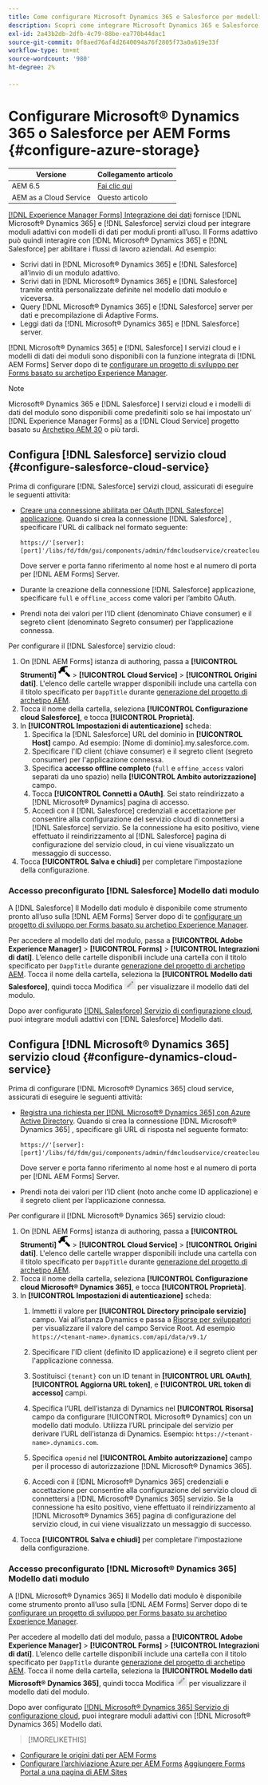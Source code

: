 ```yaml
---
title: Come configurare Microsoft Dynamics 365 e Salesforce per modelli di dati di moduli preconfigurati per Adaptive Forms?
description: Scopri come integrare Microsoft Dynamics 365 e Salesforce con Adaptive Forms.
exl-id: 2a43b2db-2dfb-4c79-88be-ea770b44dac1
source-git-commit: 0f8aed76af4d2640094a76f2805f73a0a619e33f
workflow-type: tm+mt
source-wordcount: '980'
ht-degree: 2%

---
```


# Configurare Microsoft® Dynamics 365 o Salesforce per AEM Forms {#configure-azure-storage}

| Versione | Collegamento articolo |
| -------- | ---------------------------- |
| AEM 6.5 | [Fai clic qui](https://experienceleague.adobe.com/docs/experience-manager-65/forms/form-data-model/oauth2-client-credentials-flow-for-server-to-server-integration.html) |
| AEM as a Cloud Service | Questo articolo |

[[!DNL Experience Manager Forms] Integrazione dei dati](data-integration.md) fornisce [!DNL Microsoft® Dynamics 365] e [!DNL Salesforce] servizi cloud per integrare moduli adattivi con modelli di dati per moduli pronti all’uso. Il Forms adattivo può quindi interagire con [!DNL Microsoft® Dynamics 365] e [!DNL Salesforce] per abilitare i flussi di lavoro aziendali. Ad esempio:

* Scrivi dati in [!DNL Microsoft® Dynamics 365] e [!DNL Salesforce] all’invio di un modulo adattivo.
* Scrivi dati in [!DNL Microsoft® Dynamics 365] e [!DNL Salesforce] tramite entità personalizzate definite nel modello dati modulo e viceversa.
* Query [!DNL Microsoft® Dynamics 365] e [!DNL Salesforce] server per dati e precompilazione di Adaptive Forms.
* Leggi dati da [!DNL Microsoft® Dynamics 365] e [!DNL Salesforce] server.

[!DNL Microsoft® Dynamics 365] e [!DNL Salesforce] I servizi cloud e i modelli di dati dei moduli sono disponibili con la funzione integrata di [!DNL AEM Forms] Server dopo di te [configurare un progetto di sviluppo per Forms basato su archetipo Experience Manager](setup-local-development-environment.md#forms-cloud-service-local-development-environment).

>[!NOTE]
>
>Microsoft® Dynamics 365 e [!DNL Salesforce] I servizi cloud e i modelli di dati del modulo sono disponibili come predefiniti solo se hai impostato un’ [!DNL Experience Manager Forms] as a [!DNL Cloud Service] progetto basato su [Archetipo AEM 30](https://github.com/adobe/aem-project-archetype/releases/tag/aem-project-archetype-30) o più tardi.

## Configura [!DNL Salesforce] servizio cloud {#configure-salesforce-cloud-service}

Prima di configurare [!DNL Salesforce] servizi cloud, assicurati di eseguire le seguenti attività:

* [Creare una connessione abilitata per OAuth [!DNL Salesforce] applicazione](https://help.salesforce.com/s/articleView?id=sf.connected_app_create_api_integration.htm&amp;type=5). Quando si crea la connessione [!DNL Salesforce] , specificare l&#39;URL di callback nel formato seguente:

  ```
  https://'[server]:[port]'/libs/fd/fdm/gui/components/admin/fdmcloudservice/createcloudconfigwizard/cloudservices.html
  ```

  Dove server e porta fanno riferimento al nome host e al numero di porta per [!DNL AEM Forms] Server.

* Durante la creazione della connessione [!DNL Salesforce] applicazione, specificare `full` e `offline_access` come valori per l’ambito OAuth.

* Prendi nota dei valori per l’ID client (denominato Chiave consumer) e il segreto client (denominato Segreto consumer) per l’applicazione connessa.

Per configurare il [!DNL Salesforce] servizio cloud:

1. On [!DNL AEM Forms] istanza di authoring, passa a **[!UICONTROL Strumenti]** ![martello](assets/hammer.png) > **[!UICONTROL Cloud Service]** > **[!UICONTROL Origini dati]**. L&#39;elenco delle cartelle wrapper disponibili include una cartella con il titolo specificato per `DappTitle`  durante [generazione del progetto di archetipo AEM](setup-local-development-environment.md#forms-cloud-service-local-development-environment).
1. Tocca il nome della cartella, seleziona **[!UICONTROL Configurazione cloud Salesforce]**, e tocca **[!UICONTROL Proprietà]**.
1. In **[!UICONTROL Impostazioni di autenticazione]** scheda:
   1. Specifica la [!DNL Salesforce] URL del dominio in **[!UICONTROL Host]** campo. Ad esempio: [Nome di dominio].my.salesforce.com.
   1. Specificare l&#39;ID client (chiave consumer) e il segreto client (segreto consumer) per l&#39;applicazione connessa.
   1. Specifica **accesso offline completo** (`full` e `offine_access` valori separati da uno spazio) nella **[!UICONTROL Ambito autorizzazione]** campo.
   1. Tocca **[!UICONTROL Connetti a OAuth]**. Sei stato reindirizzato a [!DNL Microsoft® Dynamics] pagina di accesso.
   1. Accedi con il [!DNL Salesforce] credenziali e accettazione per consentire alla configurazione del servizio cloud di connettersi a [!DNL Salesforce] servizio. Se la connessione ha esito positivo, viene effettuato il reindirizzamento al [!DNL Salesforce] pagina di configurazione del servizio cloud, in cui viene visualizzato un messaggio di successo.
1. Tocca **[!UICONTROL Salva e chiudi]** per completare l&#39;impostazione della configurazione.

### Accesso preconfigurato [!DNL Salesforce] Modello dati modulo

A [!DNL Salesforce] Il Modello dati modulo è disponibile come strumento pronto all’uso sulla [!DNL AEM Forms] Server dopo di te [configurare un progetto di sviluppo per Forms basato su archetipo Experience Manager](setup-local-development-environment.md#forms-cloud-service-local-development-environment).

Per accedere al modello dati del modulo, passa a **[!UICONTROL Adobe Experience Manager]** > **[!UICONTROL Forms]** > **[!UICONTROL Integrazioni di dati]**. L’elenco delle cartelle disponibili include una cartella con il titolo specificato per `DappTitle`  durante [generazione del progetto di archetipo AEM](setup-local-development-environment.md#forms-cloud-service-local-development-environment). Tocca il nome della cartella, seleziona la **[!UICONTROL Modello dati Salesforce]**, quindi tocca Modifica ![Modifica](assets/edit.png) per visualizzare il modello dati del modulo.

Dopo aver configurato [[!DNL Salesforce] Servizio di configurazione cloud](#configure-salesforce-cloud-service), puoi integrare moduli adattivi con [!DNL Salesforce] Modello dati.

## Configura [!DNL Microsoft® Dynamics 365] servizio cloud {#configure-dynamics-cloud-service}

Prima di configurare [!DNL Microsoft® Dynamics 365] cloud service, assicurati di eseguire le seguenti attività:

* [Registra una richiesta per [!DNL Microsoft® Dynamics 365] con Azure Active Directory](https://docs.microsoft.com/en-us/powerapps/developer/data-platform/walkthrough-register-app-azure-active-directory). Quando si crea la connessione [!DNL Microsoft® Dynamics 365] , specificare gli URL di risposta nel seguente formato:

  ```
  https://'[server]:[port]'/libs/fd/fdm/gui/components/admin/fdmcloudservice/createcloudconfigwizard/cloudservices.html
  ```

  Dove server e porta fanno riferimento al nome host e al numero di porta per [!DNL AEM Forms] Server.

* Prendi nota dei valori per l’ID client (noto anche come ID applicazione) e il segreto client per l’applicazione connessa.

Per configurare il [!DNL Microsoft® Dynamics 365] servizio cloud:

1. On [!DNL AEM Forms] istanza di authoring, passa a **[!UICONTROL Strumenti]** ![martello](assets/hammer.png) > **[!UICONTROL Cloud Service]** > **[!UICONTROL Origini dati]**. L&#39;elenco delle cartelle wrapper disponibili include una cartella con il titolo specificato per `DappTitle`  durante [generazione del progetto di archetipo AEM](setup-local-development-environment.md#forms-cloud-service-local-development-environment).
1. Tocca il nome della cartella, seleziona **[!UICONTROL Configurazione cloud Microsoft® Dynamics 365]**, e tocca **[!UICONTROL Proprietà]**.
1. In **[!UICONTROL Impostazioni di autenticazione]** scheda:
   1. Immetti il valore per **[!UICONTROL Directory principale servizio]** campo. Vai all’istanza Dynamics e passa a [Risorse per sviluppatori](https://docs.microsoft.com/en-us/powerapps/developer/data-platform/view-download-developer-resources) per visualizzare il valore del campo Service Root. Ad esempio `https://<tenant-name>.dynamics.com/api/data/v9.1/`
   1. Specificare l&#39;ID client (definito ID applicazione) e il segreto client per l&#39;applicazione connessa.
   1. Sostituisci `{tenant}` con un ID tenant in **[!UICONTROL URL OAuth]**, **[!UICONTROL Aggiorna URL token]**, e **[!UICONTROL URL token di accesso]** campi.
   1. Specifica l’URL dell’istanza di Dynamics nel **[!UICONTROL Risorsa]** campo da configurare [!UICONTROL Microsoft® Dynamics] con un modello dati modulo. Utilizza l’URL principale del servizio per derivare l’URL dell’istanza di Dynamics. Esempio: `https://<tenant-name>.dynamics.com`.

   1. Specifica `openid` nel **[!UICONTROL Ambito autorizzazione]** campo per il processo di autorizzazione [!DNL Microsoft® Dynamics 365].
   1. Accedi con il [!DNL Microsoft® Dynamics 365] credenziali e accettazione per consentire alla configurazione del servizio cloud di connettersi a [!DNL Microsoft® Dynamics 365] servizio. Se la connessione ha esito positivo, viene effettuato il reindirizzamento al [!DNL Microsoft® Dynamics 365] pagina di configurazione del servizio cloud, in cui viene visualizzato un messaggio di successo.
1. Tocca **[!UICONTROL Salva e chiudi]** per completare l&#39;impostazione della configurazione.

### Accesso preconfigurato [!DNL Microsoft® Dynamics 365] Modello dati modulo

A [!DNL Microsoft® Dynamics 365] Il Modello dati modulo è disponibile come strumento pronto all’uso sulla [!DNL AEM Forms] Server dopo di te [configurare un progetto di sviluppo per Forms basato su archetipo Experience Manager](setup-local-development-environment.md##forms-cloud-service-local-development-environment).

Per accedere al modello dati del modulo, passa a **[!UICONTROL Adobe Experience Manager]** > **[!UICONTROL Forms]** > **[!UICONTROL Integrazioni di dati]**. L’elenco delle cartelle disponibili include una cartella con il titolo specificato per `DappTitle`  durante [generazione del progetto di archetipo AEM](setup-local-development-environment.md#forms-cloud-service-local-development-environment). Tocca il nome della cartella, seleziona la **[!UICONTROL Modello dati Microsoft® Dynamics 365]**, quindi tocca Modifica ![Modifica](assets/edit.png) per visualizzare il modello dati del modulo.

Dopo aver configurato [[!DNL Microsoft® Dynamics 365] Servizio di configurazione cloud](#configure-dynamics-cloud-service), puoi integrare moduli adattivi con [!DNL Microsoft® Dynamics 365] Modello dati.

>[!MORELIKETHIS]
>
* [Configurare le origini dati per AEM Forms](/help/forms/configure-data-sources.md)
* [Configurare l’archiviazione Azure per AEM Forms](/help/forms/configure-azure-storage.md)
[Aggiungere Forms Portal a una pagina di AEM Sites](/help/forms/configure-forms-portal.md)
